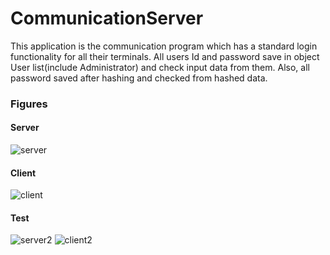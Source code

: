 # CommunicationServer
This application is the communication program which has a standard login functionality for all their terminals. All users Id and password save in object User list(include Administrator) and check input data from them. Also, all password saved after hashing and checked from hashed data.


### Figures

#### Server

![server](https://user-images.githubusercontent.com/74840727/124485323-05d19980-dddf-11eb-9672-7e04f6ed79c0.png)

#### Client

![client](https://user-images.githubusercontent.com/74840727/124485366-0ec26b00-dddf-11eb-88bb-a1464c081365.png)

#### Test

![server2](https://user-images.githubusercontent.com/74840727/124485719-7082d500-dddf-11eb-9067-930373567936.png)
![client2](https://user-images.githubusercontent.com/74840727/124485872-97410b80-dddf-11eb-8459-8aa8038b9b34.png)

